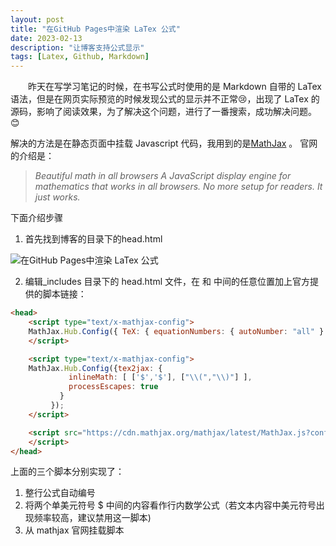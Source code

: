 ```yaml
---
layout: post
title: "在GitHub Pages中渲染 LaTex 公式"
date: 2023-02-13 
description: "让博客支持公式显示"
tags: [Latex, Github, Markdown]
---   
```


　　昨天在写学习笔记的时候，在书写公式时使用的是 Markdown 自带的 LaTex 语法，但是在网页实际预览的时候发现公式的显示并不正常😢，出现了 LaTex 的源码，影响了阅读效果，为了解决这个问题，进行了一番搜索，成功解决问题。😊

解决的方法是在静态页面中挂载 Javascript 代码，我用到的是[MathJax](https://www.mathjax.org/) 。 官网的介绍是：
> *Beautiful math in all browsers A JavaScript display engine for mathematics that works in all browsers. No more setup for readers. It just works.*
>

下面介绍步骤

1. 首先找到博客的目录下的head.html

![在GitHub Pages中渲染 LaTex 公式](https://github.com/qiuxiaopeng2000/qiuxiaopeng2000.github.io/tree/main/images/posts/article/在%20GitHub%20Pages%20中渲染%20LaTex%20公式.png)

2. 编辑_includes 目录下的 head.html 文件，在 <head> 和 </head> 中间的任意位置加上官方提供的脚本链接：

```html
<head>
    <script type="text/x-mathjax-config">
    MathJax.Hub.Config({ TeX: { equationNumbers: { autoNumber: "all" } } });
    </script>

    <script type="text/x-mathjax-config">
    MathJax.Hub.Config({tex2jax: {
             inlineMath: [ ['$','$'], ["\\(","\\)"] ],
             processEscapes: true
           }
         });
    </script>

    <script src="https://cdn.mathjax.org/mathjax/latest/MathJax.js?config=TeX-AMS-MML_HTMLorMML" type="text/javascript">
    </script>
</head>
```
上面的三个脚本分别实现了：
1. 整行公式自动编号
2. 将两个单美元符号 $ 中间的内容看作行内数学公式（若文本内容中美元符号出现频率较高，建议禁用这一脚本)
3. 从 mathjax 官网挂载脚本

